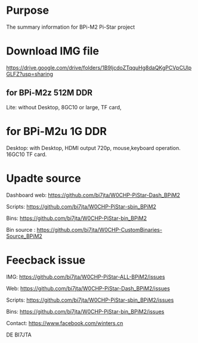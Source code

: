 # Purpose
The summary information for BPi-M2 Pi-Star project

# Download IMG file
https://drive.google.com/drive/folders/1B9ljcdoZTqquHg8daQKgPCVpCUlpGLFZ?usp=sharing

## for BPi-M2z 512M DDR
Lite: without Desktop, 8GC10 or large, TF card,

# for BPi-M2u 1G DDR
Desktop: with Desktop, HDMI output 720p, mouse,keyboard operation. 16GC10 TF card.

# Upadte source
Dashboard web: https://github.com/bi7jta/W0CHP-PiStar-Dash_BPiM2

Scripts: https://github.com/bi7jta/W0CHP-PiStar-sbin_BPiM2

Bins: https://github.com/bi7jta/W0CHP-PiStar-bin_BPiM2

Bin source : https://github.com/bi7jta/W0CHP-CustomBinaries-Source_BPiM2

# Feecback issue
IMG: https://github.com/bi7jta/W0CHP-PiStar-ALL-BPiM2/issues

Web:  https://github.com/bi7jta/W0CHP-PiStar-Dash_BPiM2/issues

Scripts: https://github.com/bi7jta/W0CHP-PiStar-sbin_BPiM2/issues

Bins: https://github.com/bi7jta/W0CHP-PiStar-bin_BPiM2/issues

Contact: https://www.facebook.com/winters.cn

DE BI7JTA


